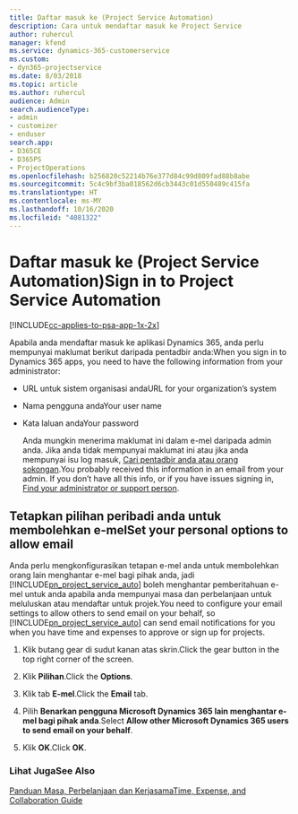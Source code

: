 ```yaml
---
title: Daftar masuk ke (Project Service Automation)
description: Cara untuk mendaftar masuk ke Project Service
author: ruhercul
manager: kfend
ms.service: dynamics-365-customerservice
ms.custom:
- dyn365-projectservice
ms.date: 8/03/2018
ms.topic: article
ms.author: ruhercul
audience: Admin
search.audienceType:
- admin
- customizer
- enduser
search.app:
- D365CE
- D365PS
- ProjectOperations
ms.openlocfilehash: b256820c52214b76e377d84c99d809fad88b8abe
ms.sourcegitcommit: 5c4c9bf3ba018562d6cb3443c01d550489c415fa
ms.translationtype: HT
ms.contentlocale: ms-MY
ms.lasthandoff: 10/16/2020
ms.locfileid: "4081322"
---
```

# <a name="sign-in-to-project-service-automation"></a><span data-ttu-id="ce3f2-103">Daftar masuk ke (Project Service Automation)</span><span class="sxs-lookup"><span data-stu-id="ce3f2-103">Sign in to Project Service Automation</span></span>

[!INCLUDE[cc-applies-to-psa-app-1x-2x](../includes/cc-applies-to-psa-app-1x-2x.md)]

<span data-ttu-id="ce3f2-104">Apabila anda mendaftar masuk ke aplikasi Dynamics 365, anda perlu mempunyai maklumat berikut daripada pentadbir anda:</span><span class="sxs-lookup"><span data-stu-id="ce3f2-104">When you sign in to Dynamics 365 apps, you need to have the following information from your administrator:</span></span>  
  
- <span data-ttu-id="ce3f2-105">URL untuk sistem organisasi anda</span><span class="sxs-lookup"><span data-stu-id="ce3f2-105">URL for your organization’s system</span></span>  
  
- <span data-ttu-id="ce3f2-106">Nama pengguna anda</span><span class="sxs-lookup"><span data-stu-id="ce3f2-106">Your user name</span></span>  
  
- <span data-ttu-id="ce3f2-107">Kata laluan anda</span><span class="sxs-lookup"><span data-stu-id="ce3f2-107">Your password</span></span>  
  
  <span data-ttu-id="ce3f2-108">Anda mungkin menerima maklumat ini dalam e-mel daripada admin anda. Jika anda tidak mempunyai maklumat ini atau jika anda mempunyai isu log masuk, [Cari pentadbir anda atau orang sokongan](https://docs.microsoft.com/dynamics365/customerengagement/on-premises/basics/find-administrator-support).</span><span class="sxs-lookup"><span data-stu-id="ce3f2-108">You probably received this information in an email from your admin. If you don’t have all this info, or if you have issues signing in, [Find your administrator or support person](https://docs.microsoft.com/dynamics365/customerengagement/on-premises/basics/find-administrator-support).</span></span>  
  
## <a name="set-your-personal-options-to-allow-email"></a><span data-ttu-id="ce3f2-109">Tetapkan pilihan peribadi anda untuk membolehkan e-mel</span><span class="sxs-lookup"><span data-stu-id="ce3f2-109">Set your personal options to allow email</span></span>  
 <span data-ttu-id="ce3f2-110">Anda perlu mengkonfigurasikan tetapan e-mel anda untuk membolehkan orang lain menghantar e-mel bagi pihak anda, jadi [!INCLUDE[pn_project_service_auto](../includes/pn-project-service-auto.md)] boleh menghantar pemberitahuan e-mel untuk anda apabila anda mempunyai masa dan perbelanjaan untuk meluluskan atau mendaftar untuk projek.</span><span class="sxs-lookup"><span data-stu-id="ce3f2-110">You need to configure your email settings to allow others to send email on your behalf, so [!INCLUDE[pn_project_service_auto](../includes/pn-project-service-auto.md)] can send email notifications for you when you have time and expenses to approve or sign up for projects.</span></span>  
  
1.  <span data-ttu-id="ce3f2-111">Klik butang gear di sudut kanan atas skrin.</span><span class="sxs-lookup"><span data-stu-id="ce3f2-111">Click the gear button in the top right corner of the screen.</span></span>  
  
2.  <span data-ttu-id="ce3f2-112">Klik **Pilihan**.</span><span class="sxs-lookup"><span data-stu-id="ce3f2-112">Click the **Options**.</span></span>  
  
3.  <span data-ttu-id="ce3f2-113">Klik tab **E-mel**.</span><span class="sxs-lookup"><span data-stu-id="ce3f2-113">Click the **Email** tab.</span></span>  
  
4.  <span data-ttu-id="ce3f2-114">Pilih **Benarkan pengguna Microsoft Dynamics 365 lain menghantar e-mel bagi pihak anda**.</span><span class="sxs-lookup"><span data-stu-id="ce3f2-114">Select **Allow other Microsoft Dynamics 365 users to send email on your behalf**.</span></span>  
  
5.  <span data-ttu-id="ce3f2-115">Klik **OK**.</span><span class="sxs-lookup"><span data-stu-id="ce3f2-115">Click **OK**.</span></span>  
  
### <a name="see-also"></a><span data-ttu-id="ce3f2-116">Lihat Juga</span><span class="sxs-lookup"><span data-stu-id="ce3f2-116">See Also</span></span>  
 [<span data-ttu-id="ce3f2-117">Panduan Masa, Perbelanjaan dan Kerjasama</span><span class="sxs-lookup"><span data-stu-id="ce3f2-117">Time, Expense, and Collaboration Guide</span></span>](../psa/time-expense-collaboration-guide.md)
